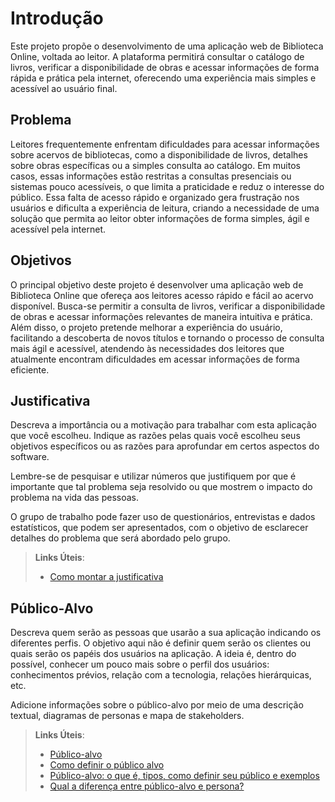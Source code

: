 # Introdução

Este projeto propõe o desenvolvimento de uma aplicação web de Biblioteca Online, voltada ao leitor. A plataforma permitirá consultar o catálogo de livros, verificar a disponibilidade de obras e acessar informações de forma rápida e prática pela internet, oferecendo uma experiência mais simples e acessível ao usuário final.

## Problema

Leitores frequentemente enfrentam dificuldades para acessar informações sobre acervos de bibliotecas, como a disponibilidade de livros, detalhes sobre obras específicas ou a simples consulta ao catálogo. Em muitos casos, essas informações estão restritas a consultas presenciais ou sistemas pouco acessíveis, o que limita a praticidade e reduz o interesse do público. Essa falta de acesso rápido e organizado gera frustração nos usuários e dificulta a experiência de leitura, criando a necessidade de uma solução que permita ao leitor obter informações de forma simples, ágil e acessível pela internet.

## Objetivos

O principal objetivo deste projeto é desenvolver uma aplicação web de Biblioteca Online que ofereça aos leitores acesso rápido e fácil ao acervo disponível. Busca-se permitir a consulta de livros, verificar a disponibilidade de obras e acessar informações relevantes de maneira intuitiva e prática. Além disso, o projeto pretende melhorar a experiência do usuário, facilitando a descoberta de novos títulos e tornando o processo de consulta mais ágil e acessível, atendendo às necessidades dos leitores que atualmente encontram dificuldades em acessar informações de forma eficiente.

## Justificativa

Descreva a importância ou a motivação para trabalhar com esta aplicação que você escolheu. Indique as razões pelas quais você escolheu seus objetivos específicos ou as razões para aprofundar em certos aspectos do software.

Lembre-se de pesquisar e utilizar números que justifiquem por que é importante que tal problema seja resolvido ou que mostrem o impacto do problema na vida das pessoas.

O grupo de trabalho pode fazer uso de questionários, entrevistas e dados estatísticos, que podem ser apresentados, com o objetivo de esclarecer detalhes do problema que será abordado pelo grupo.

> **Links Úteis**:
> - [Como montar a justificativa](https://guiadamonografia.com.br/como-montar-justificativa-do-tcc/)

## Público-Alvo

Descreva quem serão as pessoas que usarão a sua aplicação indicando os diferentes perfis. O objetivo aqui não é definir quem serão os clientes ou quais serão os papéis dos usuários na aplicação. A ideia é, dentro do possível, conhecer um pouco mais sobre o perfil dos usuários: conhecimentos prévios, relação com a tecnologia, relações hierárquicas, etc.

Adicione informações sobre o público-alvo por meio de uma descrição textual, diagramas de personas e mapa de stakeholders.

> **Links Úteis**:
> - [Público-alvo](https://blog.hotmart.com/pt-br/publico-alvo/)
> - [Como definir o público alvo](https://exame.com/pme/5-dicas-essenciais-para-definir-o-publico-alvo-do-seu-negocio/)
> - [Público-alvo: o que é, tipos, como definir seu público e exemplos](https://klickpages.com.br/blog/publico-alvo-o-que-e/)
> - [Qual a diferença entre público-alvo e persona?](https://rockcontent.com/blog/diferenca-publico-alvo-e-persona/)
